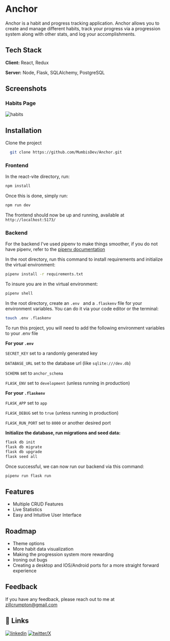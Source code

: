 # Anchor

Anchor is a habit and progress tracking application. Anchor allows you to create and manage different habits, track your progress via a progression system along with other stats, and log your accomplishments.

## Tech Stack

**Client:** React, Redux

**Server:** Node, Flask, SQLAlchemy, PostgreSQL

## Screenshots

### Habits Page
![habits](https://github.com/user-attachments/assets/e6c912ef-96a8-4065-a92a-16a6978d5e2e)



## Installation

Clone the project

```bash
  git clone https://github.com/MumbisDev/Anchor.git
```

### Frontend

In the react-vite directory, run:

```bash
npm install
```

Once this is done, simply run:

```bash
npm run dev
```

The frontend should now be up and running, available at `http://localhost:5173/`

### Backend

For the backend I've used pipenv to make things smoother, if you do not have pipenv, refer to the [pipenv documentation](https://pipenv.pypa.io/en/latest/installation.html)

In the root directory, run this command to install requirements and initialize the virtual environment:

```bash
pipenv install -r requirements.txt
```

To insure you are in the virtual environment:

```bash
pipenv shell
```

In the root directory, create an `.env ` and a `.flaskenv` file for your environment variables. You can do it via your code editor or the terminal:

```bash
touch .env .flaskenv
```

To run this project, you will need to add the following environment variables to your .env file

**For your `.env`**

`SECRET_KEY` set to a randomly generated key

`DATABASE_URL` set to the database url (like `sqlite:///dev.db`)

`SCHEMA` set to `anchor_schema`

`FLASK_ENV` set to `development` (unless running in production)

**For your `.flaskenv`**

`FLASK_APP` set to `app`

`FLASK_DEBUG` set to `true` (unless running in production)

`FLASK_RUN_PORT` set to `8000` or another desired port

**Initialize the database, run migrations and seed data:**

```bash
flask db init
flask db migrate
flask db upgrade
flask seed all
```

Once successful, we can now run our backend via this command:

```bash
pipenv run flask run
```

## Features

- Multiple CRUD Features
- Live Statistics
- Easy and Intuitive User Interface

## Roadmap

- Theme options
- More habit data visualization
- Making the progression system more rewarding
- Ironing out bugs
- Creating a desktop and IOS/Android ports for a more straight forward experience

## Feedback

If you have any feedback, please reach out to me at zillcrumpton@gmail.com

## 🔗 Links

[![linkedin](https://img.shields.io/badge/linkedin-0A66C2?style=for-the-badge&logo=linkedin&logoColor=white)](https://www.linkedin.com/in/zildjian-crumpton-99079a180/)
[![twitter/X](https://img.shields.io/badge/twitter-1DA1F2?style=for-the-badge&logo=twitter&logoColor=white)](https://x.com/MumbisDev)
